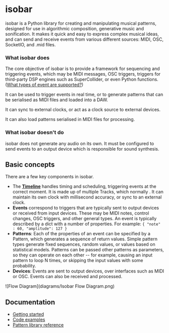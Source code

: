 # isobar

isobar is a Python library for creating and manipulating musical patterns, designed for use in algorithmic composition, generative music and sonification. It makes it quick and easy to express complex musical ideas, and can send and receive events from various different sources: MIDI, OSC, SocketIO, and .mid files.

### What isobar does

The core objective of isobar is to provide a framework for sequencing and triggering events, which may be MIDI messages, OSC triggers, triggers for third-party DSP engines such as SuperCollider, or even Python functions. ([What types of event are supported?](events/index.md#event-types)) 

It can be used to trigger events in real time, or to generate patterns that can be serialised as MIDI files and loaded into a DAW.

It can sync to external clocks, or act as a clock source to external devices.  

It can also load patterns serialised in MIDI files for processing.

### What isobar doesn't do

isobar does not generate any audio on its own. It must be configured to send events to an output device which is responsible for sound synthesis.

## Basic concepts

There are a few key components in isobar.

- The **[Timeline](timeline/index.md)** handles timing and scheduling, triggering events at the correct moment. It is made up of multiple Tracks, which normally . It can maintain its own clock with millisecond accuracy, or sync to an external clock.  
- **Events** correspond to triggers that are typically sent to output devices or received from input devices. These may be MIDI notes, control changes, OSC triggers, and other general types. An event is typically described by a dict with a number of properties. For example: `{ "note" : 60, "amplitude": 127 }`
- **Patterns**: Each of the properties of an event can be specified by a Pattern, which generates a sequence of return values. Simple pattern types generate fixed sequences, random values, or values based on statistical models. Patterns can be passed other patterns as parameters, so they can operate on each other -- for example, causing an input pattern to loop N times, or skipping the input values with some probability.  
- **Devices**: Events are sent to output devices, over interfaces such as MIDI or OSC. Events can also be received and processed. 

![Flow Diagram](diagrams/Isobar Flow Diagram.png)

## Documentation

- [Getting started](getting-started.md)
- [Code examples](https://github.com/ideoforms/isobar/tree/master/examples)
- [Pattern library reference](patterns/library.md)
